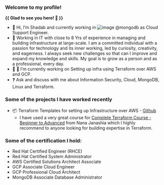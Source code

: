 ### Welcome to my profile! 

**{{ **Glad to see you here!** 👋 }}**

- 👋 Hi, I’m Shadab and currently working in  ![image](https://user-images.githubusercontent.com/95958804/210145970-22b51027-99d1-42db-b758-aa1a336967c0.png)
 @mongodb as Cloud Support Engineer.
- 🔭 Working in IT with close to 8 Yrs of experience in managing and building infrastructure at large-scale. I am a committed individual with a passion for technology and its inner working, led by curiosity, creativity, and eagerness. I always seek new challenges so that can I improve and expand my knowledge and skills. My goal is to grow as a person and as a professional, every day.
- 👀 🌱 I’m currently working on Setting up infra using Terraform over AWS and GCP.
- ❓ Ask and discuss with me about Information Security, Cloud, MongoDB, Linux and Terraform.


### Some of the projects I have worked recently

- 📦 Terraform Templates for setting up Infrastructure over AWS - [Github](https://github.com/demoaccountgit/my-projects.git)
   - I have used a very great course for [Complete Terraform Course - Beginner to Advanced](https://www.udemy.com/course/complete-terraform-course-beginner-to-advanced/) from Nana Janashia which I highly recommend to anyone looking for building expertise in Terraform.
   
### Some of the certification I hold:

- Red Hat Certified Engineer (RHCE)
- Red Hat Certified System Administrator
- AWS Certified Solutions Architect Associate
- GCP Associate Cloud Engineer
- GCP Professional Cloud Architect
- MongoDB Associate Database Administrator
